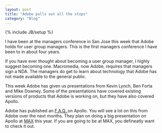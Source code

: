 ```yaml
---
layout: post
title: "Adobe pulls out all the stops"
category: "Blog"
---
```

{% include JB/setup %}

I have been at the managers conference in San Jose this week that Adobe holds for user group managers. This is the first managers conference I have been to in about four years.

If you have ever thought about becoming a user group manager, I highly suggest becoming one. Macromedia, now Adobe, requires that managers sign a NDA. The managers do get to learn about technology that Adobe has not made available to the general public.

This week Adobe has given us presentations from Kevin Lynch, Ben Forta and Mike Downey. Some of the presentations have covered existing versions of products that Adobe is working on, but they have also covered Apollo.

Adobe has published an [F.A.Q. ](http://labs.adobe.com/wiki/index.php/Apollo:developerfaq) on Apollo. You will see a lot on this from Adobe over the next months. They plan on doing a big presentation on Apollo at [MAX](http://www.adobe.com/events/max/sessions/ri101w.html) this year. If you are going to be at MAX, you defineatly want to check it out.
